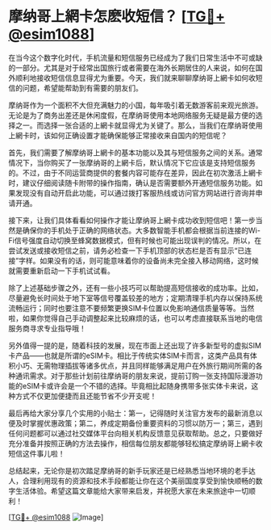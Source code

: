 # 摩纳哥上網卡怎麽收短信？ [[TG💪+ @esim1088](https://t.me/s/esim1088)]

在当今这个数字化时代，手机流量和短信服务已经成为了我们日常生活中不可或缺的一部分。尤其是对于经常出国旅行或者需要在海外长期居住的人来说，如何在国外顺利地接收短信信息显得尤为重要。今天，我们就来聊聊摩纳哥上網卡如何收短信的问题，希望能帮助到有需要的朋友们。

摩纳哥作为一个面积不大但充满魅力的小国，每年吸引着无数游客前来观光旅游。无论是为了商务出差还是休闲度假，在摩纳哥使用本地网络服务无疑是最方便的选择之一。而选择一张合适的上網卡就显得尤为关键了。那么，当我们在摩纳哥使用上網卡时，该如何正确设置才能确保能够正常接收来自国内的短信呢？

首先，我们需要了解摩纳哥上網卡的基本功能以及其与短信服务之间的关系。通常情况下，当你购买了一张摩纳哥的上網卡后，默认情况下它应该是支持短信服务的。不过，由于不同运营商提供的套餐内容可能存在差异，因此在初次激活上網卡时，建议仔细阅读随卡附带的操作指南，确认是否需要额外开通短信服务功能。如果发现没有自动开启此功能，可以通过拨打客服热线或访问官方网站进行咨询并申请开通。

接下来，让我们具体看看如何操作才能让摩纳哥上網卡成功收到短信吧！第一步当然是确保你的手机处于正确的网络状态。大多数智能手机都会根据当前连接的Wi-Fi信号强度自动切换至蜂窝数据模式，但有时候也可能出现误判的情况。所以，在尝试发送或接收短信之前，请务必检查一下手机顶部的状态栏是否有显示“已连接”字样。如果没有的话，则可能意味着你的设备尚未完全接入移动网络，这时候就需要重新启动一下手机试试看。

除了上述基础步骤之外，还有一些小技巧可以帮助提高短信接收的成功率。比如，尽量避免长时间处于地下室等信号覆盖较差的地方；定期清理手机内存以保持系统流畅运行；同时也要注意不要频繁更换SIM卡位置以免影响通信质量等等。当然啦，如果你觉得自己手动调整起来比较麻烦的话，也可以考虑直接联系当地的电信服务商寻求专业指导哦！

另外值得一提的是，随着科技的发展，现在市面上还出现了许多新型号的虚拟SIM卡产品——也就是所谓的eSIM卡。相比于传统实体SIM卡而言，这类产品具有体积小巧、无需物理插拔等诸多优点，并且同样能够满足用户在外旅行期间所需的各种通讯需求。对于那些计划前往摩纳哥的朋友来说，提前订购一张支持国际漫游功能的eSIM卡或许会是一个不错的选择。毕竟相比起随身携带多张实体卡来说，这种方式不仅更加便捷而且还能节省不少开支呢！

最后再给大家分享几个实用的小贴士：第一，记得随时关注官方发布的最新消息以便及时掌握优惠政策；第二，养成定期备份重要资料的习惯以防万一；第三，遇到任何问题都可以通过社交媒体平台向相关机构反馈意见获取帮助。总之，只要做好充分准备并按照正确的方法去操作，相信每位朋友都能够轻松搞定摩纳哥上網卡收短信这件事儿啦！

总结起来，无论你是初次踏足摩纳哥的新手玩家还是已经熟悉当地环境的老手达人，合理利用现有的资源和技术手段都能让你在这个美丽国度享受到愉快顺畅的数字生活体验。希望这篇文章能给大家带来启发，并祝愿大家在未来旅途中一切顺利！

[[TG💪+ @esim1088](https://t.me/s/esim1088) ![Image](https://i.postimg.cc/4NQfJmqS/Snipaste-2025-05-13-00-14-12.png)]